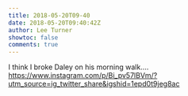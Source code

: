 ```yaml
---
title: 2018-05-20T09-40
date: 2018-05-20T09:40:42Z
author: Lee Turner
showtoc: false
comments: true
---
```


I think I broke Daley on his morning walk.… https://www.instagram.com/p/Bi_pv57lBVm/?utm_source=ig_twitter_share&igshid=1epd0t9jeg8ac

